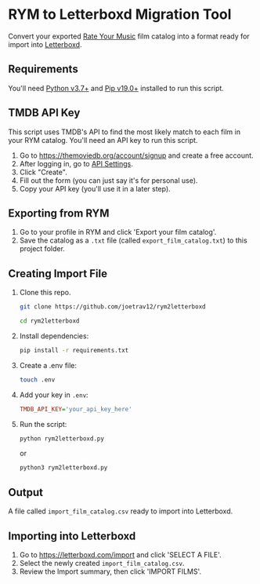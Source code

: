 # RYM to Letterboxd Migration Tool

Convert your exported [Rate Your Music](https://rateyourmusic.com) film catalog into a format ready for import into [Letterboxd](https://themoviedb.org).

## Requirements
You'll need [Python v3.7+](https://python.org/downloads) and [Pip v19.0+](https://pip.pypa.io/en/stable/installation) installed to run this script.

## TMDB API Key

This script uses TMDB's API to find the most likely match to each film in your RYM catalog. You'll need an API key to run this script.

1. Go to https://themoviedb.org/account/signup and create a free account.
2. After logging in, go to [API Settings](https://themoviedb.org/settings/api).
3. Click "Create".
4. Fill out the form (you can just say it's for personal use).
5. Copy your API key (you'll use it in a later step).

## Exporting from RYM

1. Go to your profile in RYM and click 'Export your film catalog'.
2. Save the catalog as a `.txt` file (called `export_film_catalog.txt`) to this project folder.

## Creating Import File

1. Clone this repo.

    ```bash
    git clone https://github.com/joetrav12/rym2letterboxd
    ```
    ```bash
    cd rym2letterboxd
    ```

2. Install dependencies:

    ```bash
    pip install -r requirements.txt
    ```

3. Create a .env file:

    ```bash
    touch .env
    ```

4. Add your key in `.env`:

    ```ini
    TMDB_API_KEY='your_api_key_here'
    ```

3. Run the script:

    ```bash
    python rym2letterboxd.py
    ```
    or
    ```bash
    python3 rym2letterboxd.py
    ```

## Output
A file called `import_film_catalog.csv` ready to import into Letterboxd.

## Importing into Letterboxd
1. Go to https://letterboxd.com/import and click 'SELECT A FILE'.
2. Select the newly created `import_film_catalog.csv`.
3. Review the Import summary, then click 'IMPORT FILMS'.
